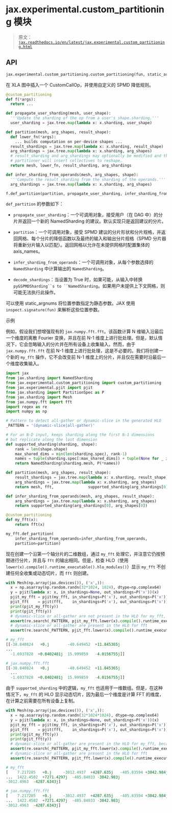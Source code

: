 # jax.experimental.custom_partitioning 模块

> 原文：[`jax.readthedocs.io/en/latest/jax.experimental.custom_partitioning.html`](https://jax.readthedocs.io/en/latest/jax.experimental.custom_partitioning.html)

## API

```py
jax.experimental.custom_partitioning.custom_partitioning(fun, static_argnums=())
```

在 XLA 图中插入一个 CustomCallOp，并使用自定义的 SPMD 降低规则。

```py
@custom_partitioning
def f(*args):
  return ...

def propagate_user_sharding(mesh, user_shape):
  '''Update the sharding of the op from a user's shape.sharding.'''
  user_sharding = jax.tree.map(lambda x: x.sharding, user_shape)

def partition(mesh, arg_shapes, result_shape):
  def lower_fn(*args):
    ... builds computation on per-device shapes ...
  result_shardings = jax.tree.map(lambda x: x.sharding, result_shape)
  arg_shardings = jax.tree.map(lambda x: x.sharding, arg_shapes)
  # result_sharding and arg_shardings may optionally be modified and the
  # partitioner will insert collectives to reshape.
  return mesh, lower_fn, result_sharding, arg_shardings

def infer_sharding_from_operands(mesh, arg_shapes, shape):
  '''Compute the result sharding from the sharding of the operands.'''
  arg_shardings = jax.tree.map(lambda x: x.sharding, arg_shapes)

f.def_partition(partition, propagate_user_sharding, infer_sharding_from_operands) 
```

`def_partition` 的参数如下：

+   `propagate_user_sharding`：一个可调用对象，接受用户（在 DAG 中）的分片并返回一个新的 NamedSharding 的建议。默认实现只是返回建议的分片。

+   `partition`：一个可调用对象，接受 SPMD 建议的分片形状和分片规格，并返回网格、每个分片的降低函数以及最终的输入和输出分片规格（SPMD 分片器将重新分片输入以匹配）。返回网格以允许在未提供网格时配置集体的 axis_names。

+   `infer_sharding_from_operands`：一个可调用对象，从每个参数选择的 `NamedSharding` 中计算输出的 `NamedSharding`。

+   `decode_shardings`：当设置为 True 时，如果可能，从输入中转换 ```pyGSPMDSharding``s to ``NamedSharding```。如果用户未提供上下文网格，则可能无法执行此操作。

可以使用 static_argnums 将位置参数指定为静态参数。JAX 使用 `inspect.signature(fun)` 来解析这些位置参数。

示例

例如，假设我们想增强现有的 `jax.numpy.fft.fft`。该函数计算 N 维输入沿最后一个维度的离散 Fourier 变换，并且在前 N-1 维度上进行批处理。但是，默认情况下，它会忽略输入的分片并在所有设备上收集输入。然而，由于 `jax.numpy.fft.fft` 在前 N-1 维度上进行批处理，这是不必要的。我们将创建一个新的 `my_fft` 操作，它不会改变前 N-1 维度上的分片，并且仅在需要时沿最后一个维度收集输入。

```py
import jax
from jax.sharding import NamedSharding
from jax.experimental.custom_partitioning import custom_partitioning
from jax.experimental.pjit import pjit
from jax.sharding import PartitionSpec as P
from jax.sharding import Mesh
from jax.numpy.fft import fft
import regex as re
import numpy as np

# Pattern to detect all-gather or dynamic-slice in the generated HLO
_PATTERN = '(dynamic-slice|all-gather)'

# For an N-D input, keeps sharding along the first N-1 dimensions
# but replicate along the last dimension
def supported_sharding(sharding, shape):
    rank = len(shape.shape)
    max_shared_dims = min(len(sharding.spec), rank-1)
    names = tuple(sharding.spec[:max_shared_dims]) + tuple(None for _ in range(rank - max_shared_dims))
    return NamedSharding(sharding.mesh, P(*names))

def partition(mesh, arg_shapes, result_shape):
    result_shardings = jax.tree.map(lambda x: x.sharding, result_shape)
    arg_shardings = jax.tree.map(lambda x: x.sharding, arg_shapes)
    return mesh, fft,               supported_sharding(arg_shardings[0], arg_shapes[0]),               (supported_sharding(arg_shardings[0], arg_shapes[0]),)

def infer_sharding_from_operands(mesh, arg_shapes, result_shape):
    arg_shardings = jax.tree.map(lambda x: x.sharding, arg_shapes)
    return supported_sharding(arg_shardings[0], arg_shapes[0])

@custom_partitioning
def my_fft(x):
    return fft(x)

my_fft.def_partition(
    infer_sharding_from_operands=infer_sharding_from_operands,
    partition=partition) 
```

现在创建一个沿第一个轴分片的二维数组，通过 `my_fft` 处理它，并注意它仍按预期进行分片，并且与 `fft` 的输出相同。但是，检查 HLO（使用 `lower(x).compile().runtime_executable().hlo_modules()`）显示 `my_fft` 不创建任何全收集或动态切片，而 `fft` 则创建。

```py
with Mesh(np.array(jax.devices()), ('x',)):
  x = np.asarray(np.random.randn(32*1024, 1024), dtype=np.complex64)
  y = pjit(lambda x: x, in_shardings=None, out_shardings=P('x'))(x)
  pjit_my_fft = pjit(my_fft, in_shardings=P('x'), out_shardings=P('x'))
  pjit_fft    = pjit(fft,    in_shardings=P('x'), out_shardings=P('x'))
  print(pjit_my_fft(y))
  print(pjit_fft(y))
  # dynamic-slice or all-gather are not present in the HLO for my_fft, because x is a 2D array
  assert(re.search(_PATTERN, pjit_my_fft.lower(x).compile().runtime_executable().hlo_modules()[0].to_string()) is None)
  # dynamic-slice or all-gather are present in the HLO for fft
  assert(re.search(_PATTERN, pjit_fft.lower(x).compile().runtime_executable().hlo_modules()[0].to_string())    is not None) 
```

```py
# my_fft
[[-38.840824   +0.j        -40.649452  +11.845365j
...
  -1.6937828  +0.8402481j  15.999859   -4.0156755j]]

# jax.numpy.fft.fft
[[-38.840824   +0.j        -40.649452  +11.845365j
  ...
  -1.6937828  +0.8402481j  15.999859   -4.0156755j]] 
```

由于 `supported_sharding` 中的逻辑，`my_fft` 也适用于一维数组。但是，在这种情况下，`my_fft` 的 HLO 显示动态切片，因为最后一个维度是计算 FFT 的维度，在计算之前需要在所有设备上复制。

```py
with Mesh(np.array(jax.devices()), ('x',)):
  x = np.asarray(np.random.randn(32*1024*1024), dtype=np.complex64)
  y = pjit(lambda x: x, in_shardings=None, out_shardings=P('x'))(x)
  pjit_my_fft = pjit(my_fft, in_shardings=P('x'), out_shardings=P('x'))
  pjit_fft    = pjit(fft,    in_shardings=P('x'), out_shardings=P('x'))
  print(pjit_my_fft(y))
  print(pjit_fft(y))
  # dynamic-slice or all-gather are present in the HLO for my_fft, because x is a 1D array
  assert(re.search(_PATTERN, pjit_my_fft.lower(x).compile().runtime_executable().hlo_modules()[0].to_string()) is None)
  # dynamic-slice or all-gather are present in the HLO for fft
  assert(re.search(_PATTERN, pjit_fft.lower(x).compile().runtime_executable().hlo_modules()[0].to_string())    is not None) 
```

```py
# my_fft
[    7.217285   +0.j     -3012.4937  +4287.635j   -405.83594 +3042.984j
...  1422.4502  +7271.4297j  -405.84033 -3042.983j
-3012.4963  -4287.6343j]

# jax.numpy.fft.fft
[    7.217285   +0.j     -3012.4937  +4287.635j   -405.83594 +3042.984j
...  1422.4502  +7271.4297j  -405.84033 -3042.983j
-3012.4963  -4287.6343j] 
```
